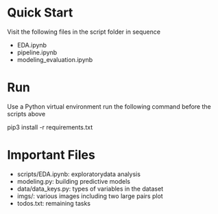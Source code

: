 # Quick Start

Visit the following files in the script folder in sequence

* EDA.ipynb
* pipeline.ipynb
* modeling_evaluation.ipynb

# Run

Use a Python virtual environment run the following command before the scripts above

pip3 install -r requirements.txt

# Important Files

- scripts/EDA.ipynb: exploratorydata analysis
- modeling.py: building predictive models
- data/data_keys.py: types of variables in the dataset
- imgs/: various images including two large pairs plot
- todos.txt: remaining tasks